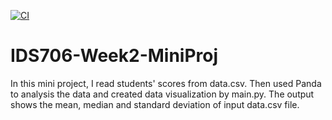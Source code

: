 [![CI](https://github.com/Jason-Guo1999/IDS706-Python-Template/actions/workflows/main.yml/badge.svg)](https://github.com/Jason-Guo1999/IDS706-Python-Template/actions/workflows/main.yml)
# IDS706-Week2-MiniProj
In this mini project, I read students' scores from data.csv. Then used Panda to analysis the data and created data visualization by main.py. The output shows the mean, median and standard deviation of input data.csv file.

